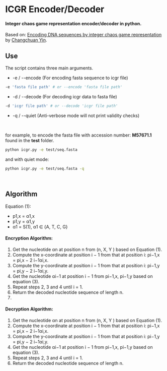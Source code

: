 # ICGR Encoder/Decoder
#### Integer chaos game representation encoder/decoder in python. <br/>
Based on: [Encoding DNA sequences by integer chaos game
representation](https://arxiv.org/pdf/1712.04546.pdf) by [Changchuan Yin](https://www.math.uic.edu/people/profile?netid=cyin1).

## Use
The script contains three main arguments.
* -e / --encode (For encoding fasta sequence to icgr file)
 ```sh
-e 'fasta file path' # or --encode 'fasta file path'
```
* -d / --decode (For decoding icgr data to fasta file)
 ```sh
-d 'icgr file path' # or --decode 'icgr file path'
```
* -q / --quiet  (Anti-verbose mode will not print validity checks)
<br />

for example, to encode the fasta file with accession number: **M57671.1** found in the **test** folder. 
```sh
python icgr.py -e test/seq.fasta  
```
and with quiet mode: 

```sh
python icgr.py -e test/seq.fasta -q  
```
<br />

## Algorithm
Equation (1): 
* p1,x = α1,x
* p1,y = α1,y
* α1 = S(1), α1 ∈ {A, T, C, G}


#### Encryption Algorithm: <br/>
1. Get the nucleotide αn at position n from (n, X, Y ) based on
Equation (1).
2. Compute the x-coordinate at position i − 1 from that at
position i: pi−1,x = pi,x − 2
i−1αi,x.
3. Compute the y-coordinate at position i − 1 from that at
position i: pi−1,y = pi,y − 2
i−1αi,y.
4. Get the nucleotide αi−1 at position i − 1 from pi−1,x, pi−1,y
based on equation (3).
5. Repeat steps 2, 3 and 4 until i = 1.
6. Return the decoded nucleotide sequence of length n.
7. 

#### Decryption Algorithm: <br/>
1. Get the nucleotide αn at position n from (n, X, Y ) based on
Equation (1).
2. Compute the x-coordinate at position i − 1 from that at
position i: pi−1,x = pi,x − 2
i−1αi,x.
3. Compute the y-coordinate at position i − 1 from that at
position i: pi−1,y = pi,y − 2
i−1αi,y.
4. Get the nucleotide αi−1 at position i − 1 from pi−1,x, pi−1,y
based on equation (3).
5. Repeat steps 2, 3 and 4 until i = 1.
6. Return the decoded nucleotide sequence of length n.